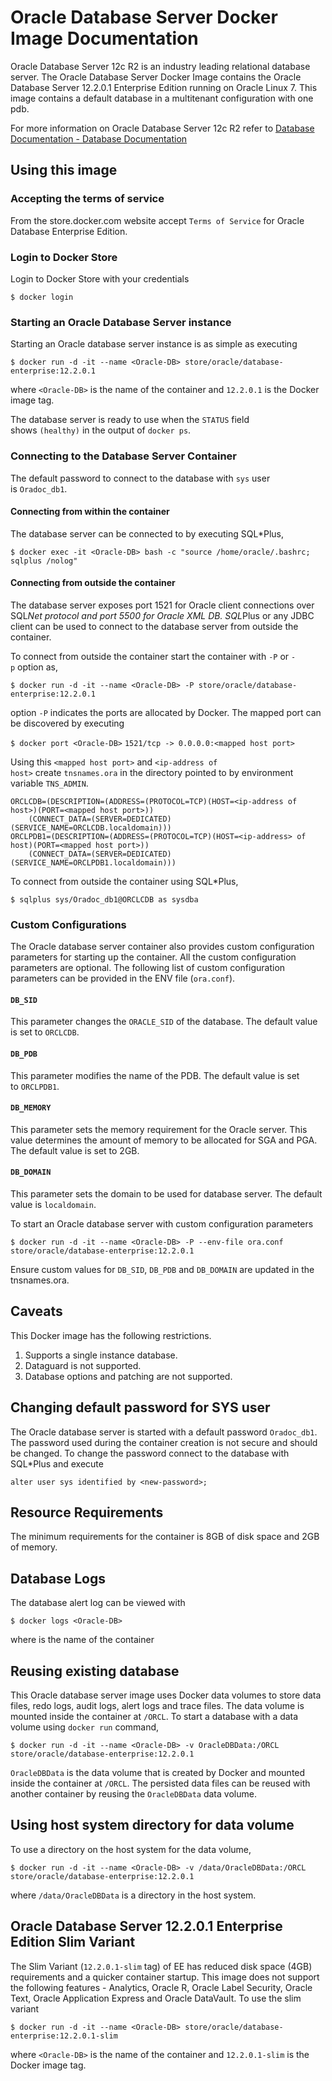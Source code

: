 # Oracle Database Server Docker Image Documentation

Oracle Database Server 12c R2 is an industry leading relational database server. The Oracle Database Server Docker Image contains the Oracle Database Server 12.2.0.1 Enterprise Edition running on Oracle Linux 7. This image contains a default database in a multitenant configuration with one pdb.

For more information on Oracle Database Server 12c R2 refer to [Database Documentation - Database Documentation](http://docs.oracle.com/en/database/)

## Using this image

### Accepting the terms of service

From the store.docker.com website accept `Terms of Service` for Oracle Database Enterprise Edition.

### Login to Docker Store

Login to Docker Store with your credentials

`$ docker login`

### Starting an Oracle Database Server instance

Starting an Oracle database server instance is as simple as executing

`$ docker run -d -it --name <Oracle-DB> store/oracle/database-enterprise:12.2.0.1`

where `<Oracle-DB>` is the name of the container and `12.2.0.1` is the Docker image tag.

The database server is ready to use when the `STATUS` field shows `(healthy)` in the output of `docker ps`.

### Connecting to the Database Server Container

The default password to connect to the database with `sys` user is `Oradoc_db1`.

#### Connecting from within the container

The database server can be connected to by executing SQL*Plus,

`$ docker exec -it <Oracle-DB> bash -c "source /home/oracle/.bashrc; sqlplus /nolog"`

#### Connecting from outside the container

The database server exposes port 1521 for Oracle client connections over SQL*Net protocol and port 5500 for Oracle XML DB. SQL*Plus or any JDBC client can be used to connect to the database server from outside the container.

To connect from outside the container start the container with `-P` or `-p` option as,

`$ docker run -d -it --name <Oracle-DB> -P store/oracle/database-enterprise:12.2.0.1`

option `-P` indicates the ports are allocated by Docker. The mapped port can be discovered by executing

`$ docker port <Oracle-DB>` `1521/tcp -> 0.0.0.0:<mapped host port>`

Using this `<mapped host port>` and `<ip-address of host>` create `tnsnames.ora` in the directory pointed to by environment variable `TNS_ADMIN`.

```
ORCLCDB=(DESCRIPTION=(ADDRESS=(PROTOCOL=TCP)(HOST=<ip-address of host>)(PORT=<mapped host port>))
    (CONNECT_DATA=(SERVER=DEDICATED)(SERVICE_NAME=ORCLCDB.localdomain)))
ORCLPDB1=(DESCRIPTION=(ADDRESS=(PROTOCOL=TCP)(HOST=<ip-address> of host)(PORT=<mapped host port>))
    (CONNECT_DATA=(SERVER=DEDICATED)(SERVICE_NAME=ORCLPDB1.localdomain)))
```

To connect from outside the container using SQL*Plus,

`$ sqlplus sys/Oradoc_db1@ORCLCDB as sysdba`

### Custom Configurations

The Oracle database server container also provides custom configuration parameters for starting up the container. All the custom configuration parameters are optional. The following list of custom configuration parameters can be provided in the ENV file (`ora.conf`).

#### `DB_SID`

This parameter changes the `ORACLE_SID` of the database. The default value is set to `ORCLCDB`.

#### `DB_PDB`

This parameter modifies the name of the PDB. The default value is set to `ORCLPDB1`.

#### `DB_MEMORY`

This parameter sets the memory requirement for the Oracle server. This value determines the amount of memory to be allocated for SGA and PGA. The default value is set to 2GB.

#### `DB_DOMAIN`

This parameter sets the domain to be used for database server. The default value is `localdomain`.

To start an Oracle database server with custom configuration parameters

`$ docker run -d -it --name <Oracle-DB> -P --env-file ora.conf store/oracle/database-enterprise:12.2.0.1`

Ensure custom values for `DB_SID`, `DB_PDB` and `DB_DOMAIN` are updated in the tnsnames.ora.

## Caveats

This Docker image has the following restrictions.

1. Supports a single instance database.
2. Dataguard is not supported.
3. Database options and patching are not supported.

## Changing default password for SYS user

The Oracle database server is started with a default password `Oradoc_db1`. The password used during the container creation is not secure and should be changed. To change the password connect to the database with SQL*Plus and execute

`alter user sys identified by <new-password>;`

## Resource Requirements

The minimum requirements for the container is 8GB of disk space and 2GB of memory.

## Database Logs

The database alert log can be viewed with

`$ docker logs <Oracle-DB>`

where is the name of the container

## Reusing existing database

This Oracle database server image uses Docker data volumes to store data files, redo logs, audit logs, alert logs and trace files. The data volume is mounted inside the container at `/ORCL`. To start a database with a data volume using `docker run` command,

`$ docker run -d -it --name <Oracle-DB> -v OracleDBData:/ORCL store/oracle/database-enterprise:12.2.0.1`

`OracleDBData` is the data volume that is created by Docker and mounted inside the container at `/ORCL`. The persisted data files can be reused with another container by reusing the `OracleDBData` data volume.

## Using host system directory for data volume

To use a directory on the host system for the data volume,

`$ docker run -d -it --name <Oracle-DB> -v /data/OracleDBData:/ORCL store/oracle/database-enterprise:12.2.0.1`

where `/data/OracleDBData` is a directory in the host system.

## Oracle Database Server 12.2.0.1 Enterprise Edition Slim Variant

The Slim Variant (`12.2.0.1-slim` tag) of EE has reduced disk space (4GB) requirements and a quicker container startup. This image does not support the following features - Analytics, Oracle R, Oracle Label Security, Oracle Text, Oracle Application Express and Oracle DataVault. To use the slim variant

`$ docker run -d -it --name <Oracle-DB> store/oracle/database-enterprise:12.2.0.1-slim`

where `<Oracle-DB>` is the name of the container and `12.2.0.1-slim` is the Docker image tag.
